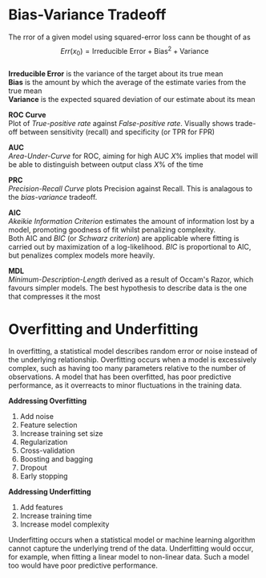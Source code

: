 # Bias-Variance Tradeoff  
The rror of a given model using squared-error loss cann be thought of as
$$
Err(x_0) = \text{Irreducible Error} + \text{Bias}^2 + \text{Variance}
$$  
**Irreducible Error** is the variance of the target about its true mean  
**Bias** is the amount by which the average of the estimate varies from the true mean  
**Variance**  is the expected squared deviation of our estimate about its mean  

**ROC Curve**  
Plot of *True-positive rate* against *False-positive rate*. Visually shows trade-off between sensitivity (recall) and specificity (or TPR for FPR)

**AUC**  
*Area-Under-Curve* for ROC, aiming for high AUC $X\%$ implies that model will be able to distinguish between output class $X\%$ of the time

**PRC**  
*Precision-Recall Curve* plots Precision against Recall. This is analagous to the *bias-variance* tradeoff.

**AIC**  
*Akeikie Information Criterion* estimates the amount of information lost by a model, promoting goodness of fit whilst penalizing complexity.  
Both AIC and *BIC* (or *Schwarz criterion*) are applicable where fitting is carried out by maximization of a log-likelihood. *BIC* is proportional to AIC, but penalizes complex models more heavily.

**MDL**  
*Minimum-Description-Length* derived as a result of Occam's Razor, which favours simpler models. The best hypothesis to describe data is the one that compresses it the most


# Overfitting and Underfitting
In overfitting, a statistical model describes random error or noise instead of the underlying relationship.
Overfitting occurs when a model is excessively complex, such as having too many parameters relative to
the number of observations. A model that has been overfitted, has poor predictive performance, as it
overreacts to minor fluctuations in the training data.

**Addressing Overfitting**  
1. Add noise
2. Feature selection  
3. Increase training set size  
4. Regularization 
5. Cross-validation  
6. Boosting and bagging  
7. Dropout  
8. Early stopping   


**Addressing Underfitting**  
1. Add features  
2. Increase training time  
3. Increase model complexity  

Underfitting occurs when a statistical model or machine learning algorithm cannot capture the underlying
trend of the data. Underfitting would occur, for example, when fitting a linear model to non-linear data.
Such a model too would have poor predictive performance.